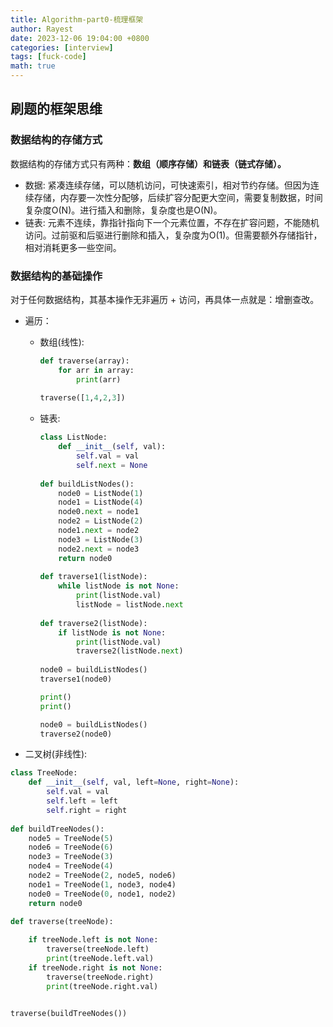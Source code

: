```yaml
---
title: Algorithm-part0-梳理框架
author: Rayest
date: 2023-12-06 19:04:00 +0800
categories: [interview]
tags: [fuck-code]
math: true
---
```



## 刷题的框架思维

### 数据结构的存储方式

数据结构的存储方式只有两种：__数组（顺序存储）和链表（链式存储）。__

- 数据: 紧凑连续存储，可以随机访问，可快速索引，相对节约存储。但因为连续存储，内存要一次性分配够，后续扩容分配更大空间，需要复制数据，时间复杂度O(N)。进行插入和删除，复杂度也是O(N)。
- 链表: 元素不连续，靠指针指向下一个元素位置，不存在扩容问题，不能随机访问。过前驱和后驱进行删除和插入，复杂度为O(1)。但需要额外存储指针，相对消耗更多一些空间。

### 数据结构的基础操作

对于任何数据结构，其基本操作无非遍历 + 访问，再具体一点就是：增删查改。

- 遍历：
  
  - 数组(线性):
  
    ```python
    def traverse(array):
        for arr in array:
            print(arr)
            
    traverse([1,4,2,3])
    ```

  - 链表:
  
    ```python
    class ListNode:
        def __init__(self, val):
            self.val = val
            self.next = None
            
    def buildListNodes():
        node0 = ListNode(1)
        node1 = ListNode(4)
        node0.next = node1
        node2 = ListNode(2)
        node1.next = node2
        node3 = ListNode(3)
        node2.next = node3
        return node0
            
    def traverse1(listNode):
        while listNode is not None:
            print(listNode.val)
            listNode = listNode.next
            
    def traverse2(listNode):
        if listNode is not None:
            print(listNode.val)
            traverse2(listNode.next)
        
    node0 = buildListNodes()
    traverse1(node0)

    print()
    print()

    node0 = buildListNodes()
    traverse2(node0) 
    ```

- 二叉树(非线性):

```python
class TreeNode:
    def __init__(self, val, left=None, right=None):
        self.val = val
        self.left = left
        self.right = right
        
def buildTreeNodes():
    node5 = TreeNode(5)
    node6 = TreeNode(6)    
    node3 = TreeNode(3)
    node4 = TreeNode(4)
    node2 = TreeNode(2, node5, node6)
    node1 = TreeNode(1, node3, node4)
    node0 = TreeNode(0, node1, node2)
    return node0

def traverse(treeNode):
    
    if treeNode.left is not None:
        traverse(treeNode.left)
        print(treeNode.left.val)
    if treeNode.right is not None:
        traverse(treeNode.right)
        print(treeNode.right.val)

        
traverse(buildTreeNodes())
```
